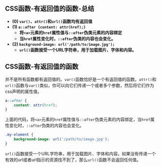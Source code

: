 ## CSS函数-有返回值的函数-总结

- **(0) `var()`、`attr()`和`url()`函数均有返回值**
- **(1) `a::after {content: attr(href);}`**
  - **将`<a>`元素的`href`属性值与`::after`伪类元素的内容绑定**
  - **当`href`属性变化时，`::after`伪类的内容也会变化。**
- **(2) `background-image: url('/path/to/image.jpg');`**
  - **`url()`函数接受一个URL字符串，用于加载图片、字体和内容。**

## CSS函数-有返回值的函数

并不是所有函数都有返回值的。`var()`函数恰好是一个有返回值的函数。`attr()`和`url()`函数与`var()`类似，你可以向它们传递一个或者多个参数，然后将它们作为css声明的属性值。

```css
a::after {
    content: attr(href);
}
```

上面的代码，将`<a>`元素的`href`属性值与`::after`伪类元素的内容绑定，当`href`属性变化时，`::after`伪类的内容也会变化。

```css
.my-element {
    background-image: url('/path/to/image.jpg');
}
```

`url()`函数接受一个URL字符串，用于加载图片、字体和内容。如果没有传递一个有效的url或者url指示的资源找不到了，那么`url()`函数不会返回任何值。
